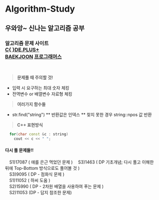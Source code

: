 # Algorithm-Study
## 우와앙~ 신나는 알고리즘 공부
  
<h3>
  알고리즘 문제 사이트<br>
  <a href="https://code.plus/course/41" target="_blank">C{ }DE.PLUS+</a><br>
  <a href="https://www.acmicpc.net" target="_blank">BAEKJOON</a>
  <a href="https://school.programmers.co.kr/learn/challenges?order=recent&levels=0&languages=cpp">프로그래머스</a>
</h3><br>

> **문제풀 때 주의할 것!**
* 입력 시 요구하는 최대 숫자 체킹
* 전역변수 or 배열변수 자료형 체킹

> **여러가지 함수들**
* str.find("string")
  ** 반환값은 인덱스
  ** 찾지 못한 경우 string::npos 값 반환
  
> **C++ 표현방식**
```C++
  for(char const &c : string) 
    cout << c << " ";
```

<h4>다시 풀 문제들!!</h4>

&emsp;S1)17087 ( 애를 은근 먹었던 문제 )
&emsp;S3)1463 ( DP 기초개념; 다시 풀고 이해한 뒤에 Top-Bottom 방식으로도 풀어볼 것 )<br>
&emsp;S3)9095 ( DP - 점화식 문제 )<br>
&emsp;S1)11052 ( 하씨 도움 )<br>
&emsp;S2)15990 ( DP - 2차원 배열을 사용하여 푸는 문제 )<br>
&emsp;S2)11053 (DP - 답지 참조한 문제)<br>
